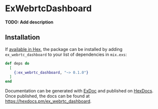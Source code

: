 # ExWebrtcDashboard

**TODO: Add description**

## Installation

If [available in Hex](https://hex.pm/docs/publish), the package can be installed
by adding `ex_webrtc_dashboard` to your list of dependencies in `mix.exs`:

```elixir
def deps do
  [
    {:ex_webrtc_dashboard, "~> 0.1.0"}
  ]
end
```

Documentation can be generated with [ExDoc](https://github.com/elixir-lang/ex_doc)
and published on [HexDocs](https://hexdocs.pm). Once published, the docs can
be found at <https://hexdocs.pm/ex_webrtc_dashboard>.

